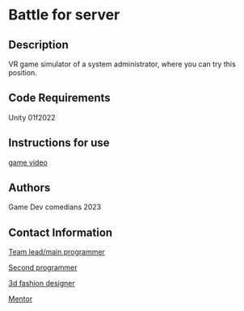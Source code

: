# Battle for server

## Description
VR game simulator of a system administrator, where you can try this position.

## Code Requirements
Unity 01f2022

## Instructions for use
[game video](https://youtu.be/z9ryiNeghTc)

## Authors
Game Dev comedians 2023

## Contact Information
[Team lead/main programmer](https://vk.com/bezlikiys)

[Second programmer](https://vk.com/myaucio)

[3d fashion designer](https://vk.com/missingtextures)



[Mentor](https://vk.com/myaucio)